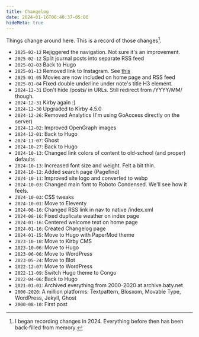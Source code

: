 ```yaml
---
title: Changelog
date: 2024-01-16T06:40:37-05:00
hideMeta: true
---
```



Things change around here. This is a record of those changes[^start].


<div class="compact">

- `2025-02-12` Rejiggered the navigation. Not sure it's an improvement.
- `2025-02-12` Split journal posts into separate RSS feed
- `2025-02-03` Back to Hugo
- `2025-01-13` Removed link to Instagram. See [this](https://baty.net/journal/2025/01/12/no-more-instagram-for-me)
- `2025-01-05` Movies are now included on home page and RSS feed
- `2025-01-04` Fixed double underline under note's title H3 element.
- `2024-12-31` Don't hide /posts/ in URLs. Still redirect from /YYYY/MM/ though.
- `2024-12-31` Kirby again :)
- `2024-12-30` Upgraded to Kirby 4.5.0
- `2024-12-26`: Removed Analytics (I'm using GoAccess directly on the server)
- `2024-12-02`: Improved OpenGraph images
- `2024-12-01`: Back to Hugo
- `2024-11-07`: Ghost
- `2024-10-27`: Back to Hugo
- `2024-10-13`: Changed link colors of content to old-school (and proper) defaults
- `2024-10-13`: Increased font size and weight. Felt a bit thin.
- `2024-10-12`: Added search page (Pagefind)
- `2024-10-11`: Improved site logo and converted to webp
- `2024-10-03`: Changed main font to Roboto Condensed. We'll see how it feels.
- `2024-10-03`: CSS tweaks
- `2024-10-01`: Move to Eleventy
- `2024-08-16`: Changed RSS link in nav to native /index.xml
- `2024-08-16`: Fixed duplicate weather on index page
- `2024-01-16`: Centered welcome text on home page
- `2024-01-16`: Created Changelog page
- `2024-01-15`: Move to Hugo with PaperMod theme
- `2023-10-10`: Move to Kirby CMS
- `2023-10-06`: Move to Hugo
- `2023-06-06`: Move to WordPress
- `2023-05-24`: Move to Blot
- `2022-12-07`: Move to WordPress
- `2022-11-09`: Switch Hugo theme to Congo
- `2022-04-06`: Back to Hugo
- `2021-01-01`: Archived everything from 2000-2020 at archive.baty.net
- `2000-2020`: A million platforms: Textpattern, Blosxom, Movable Type, WordPress, Jekyll, Ghost
- `2000-08-10`: First post

</div>



[^start]: I began recording changes in 2024. Everything before then has been back-filled from memory.
